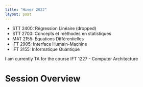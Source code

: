 ```yaml
---
title: "Hiver 2022"
layout: post 
---
```


- STT 2400: Régression Linéaire (dropped)
- STT 2700: Concepts et méthodes en statistiques
- MAT 2155: Équations Différentielles
- IFT 2905: Interface Humain-Machine
- IFT 3155: Informatique Quantique

I am currently TA for the course IFT 1227 - Computer Architecture


# Session Overview
